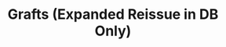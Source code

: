 ---
artist: 'Kara-Lis Coverdale'
title: 'Grafts (Expanded Reissue in DB Only)'
apple_link: 'https://music.apple.com/us/album/grafts-ep/1229825499'
link: 'https://www.dropbox.com/s/jdzkhzesflmozf9/Kara-LisCoverdale.zip?dl=1'
content: ""
new_image: ../assets/FFWD/Grafts.jpg
published_date: '2020-07-18T00:17:19.000Z'
---
